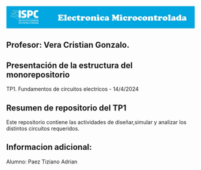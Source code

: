 
![alt text](image.png)

## Profesor: Vera Cristian Gonzalo.

## Presentación de la estructura del monorepositorio
TP1. Fundamentos de circuitos electricos - 14/4/2024 

## Resumen de repositorio del TP1
Este repositorio contiene las actividades de diseñar,simular y analizar los distintos circuitos requeridos.

## Informacion adicional:
Alumno: Paez Tiziano Adrian  